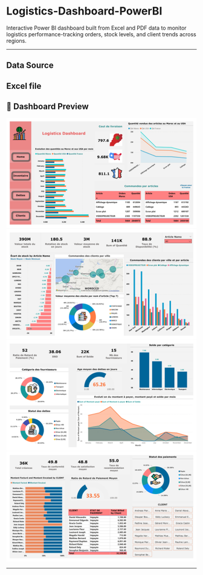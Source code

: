 # Logistics-Dashboard-PowerBI
Interactive Power BI dashboard built from Excel and PDF data to monitor logistics performance-tracking orders, stock levels, and client trends across regions.

---
## Data Source
Excel file
---
## 📸 Dashboard Preview

![Inventory Dashboard Page 1](Inventory/Inventory_page-0001.jpg)
![Inventory Dashboard Page 2](Inventory/Inventory_page-0002.jpg)
![Inventory Dashboard Page 3](Inventory/Inventory_page-0003.jpg)
![Inventory Dashboard Page 4](Inventory/Inventory_page-0004.jpg)

---
